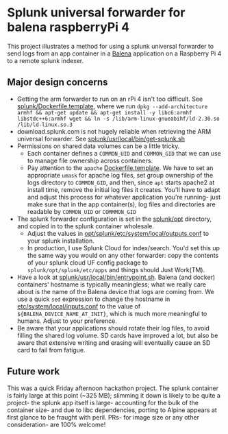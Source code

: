 # Splunk universal forwarder for balena raspberryPi 4

This project illustrates a method for using a splunk universal forwarder to send logs from an app container in a [Balena](https://balena.io) application on a Raspberry Pi 4 to a remote splunk indexer.

## Major design concerns
* Getting the arm forwarder to run on an rPi 4 isn't too difficult. See [splunk/Dockerfile.template](splunk/Dockerfile.template), where we run 
`dpkg --add-architecture armhf && apt-get update && apt-get install -y libc6:armhf libstdc++6:armhf wget && ln -s /lib/arm-linux-gnueabihf/ld-2.30.so /lib/ld-linux.so.3`
* download.splunk.com is not hugely reliable when retrieving the ARM universal forwarder. See [splunk/usr/local/bin/get-splunk.sh](splunk/usr/local/bin/get-splunk.sh)
* Permissions on shared data volumes can be a little tricky. 
	* Each container defines a `COMMON_UID` and `COMMON_GID` that we can use to manage file ownership across containers.
	* Pay attention to the `apache` [Dockerfile.template](apache/Dockerfile.template). We have to set an appropriate `umask` for apache log files, set group ownership of the logs directory to `COMMON_GID`, and then, since `apt` starts apache2 at install time, remove the initial log files it creates. You'll have to adapt and adjust this process for whatever application you're running- just make sure that in the app container(s), log files and directories are readable by `COMMON_UID` or `COMMMON_GID`
* The splunk forwarder configuration is set in the [splunk/opt](splunk/opt) directory, and copied in to the splunk container wholesale.
	* Adjust the values in [opt/splunk/etc/system/local/outputs.conf](splunk/opt/splunk/etc/system/local/outputs.conf) to your splunk installation.
	* In production, I use Splunk Cloud for index/search. You'd set this up the same way you would on any other forwarder: copy the contents of your splunk cloud UF config package to `splunk/opt/splunk/etc/apps` and things should Just Work(TM).
*  Have a look at [splunk/usr/local/bin/entrypoint.sh](splunk/usr/local/bin/entrypoint.sh). Balena (and docker) containers' hostname is typically meaningless; what we really care about is the name of the Balena device that logs are coming from. We use a quick `sed` expression to change the hostname in [etc/system/local/inputs.conf](splunk/opt/splunk/etc/system/local/inputs.conf) to the value of `${BALENA_DEVICE_NAME_AT_INIT}`, which is much more meaningful to humans. Adjust to your preference.
*  Be aware that your applications should rotate their log files, to avoid filling the shared log volume. SD cards have improved a lot, but also be aware that extensive writing and erasing will eventually cause an SD card to fail from fatigue.

## Future work
This was a quick Friday afternoon hackathon project. The splunk container is fairly large at this point (~325 MB); slimming it down is likely to be quite a project- the splunk app itself is large- accounting for the bulk of the container size- and due to libc dependencies, porting to Alpine appears at first glance to be fraught with peril. PRs- for image size or any other consideration- are 100% welcome!